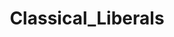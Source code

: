 ---
title: Classical_Liberals
crosslinks:
- samharris
- politics
- Ausguns
- videos
- AMADisasters
- gatekeeping
- PetersenForSenate
- australia
- AnCapitalists
- ModelUSGov
- thedavidpakmanshow
- AMAAggregator
- Shitstatistssay
---